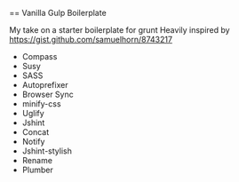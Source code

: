 == Vanilla Gulp Boilerplate

My take on a starter boilerplate for grunt
Heavily inspired by https://gist.github.com/samuelhorn/8743217

* Compass
* Susy
* SASS
* Autoprefixer
* Browser Sync
* minify-css
* Uglify
* Jshint
* Concat
* Notify
* Jshint-stylish
* Rename
* Plumber

